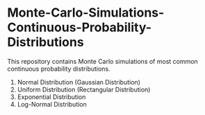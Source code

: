 # Monte-Carlo-Simulations-Continuous-Probability-Distributions

This repository contains Monte Carlo simulations of most common continuous probability distributions.

1. Normal Distribution (Gaussian Distribution)
2. Uniform Distribution (Rectangular Distribution)
3. Exponential Distribution
4. Log-Normal Distribution
